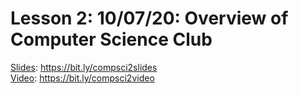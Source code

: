 # Lesson 2: 10/07/20: Overview of Computer Science Club
[Slides](https://bit.ly/compsci2slides): https://bit.ly/compsci2slides  
[Video](https://bit.ly/compsci2video):  https://bit.ly/compsci2video